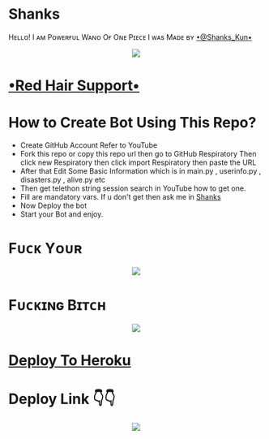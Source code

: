# Shanks
Hᴇʟʟᴏ! I ᴀᴍ Pᴏᴡᴇʀғᴜʟ Wᴀɴᴏ Oғ Oɴᴇ Pɪᴇᴄᴇ
I ᴡᴀs Mᴀᴅᴇ ʙʏ [•@Shanks_Kun•](https://t.me/Shanks_Kun)
<p align="center">
  <img src="https://te.legra.ph/file/64104b32c98a8a050633b.jpg">
</p>

# [•Red Hair Support•](https://t.me/TeamWizardz)
# How to Create Bot Using This Repo?
* Create GitHub Account Refer to YouTube
* Fork this repo or copy this repo url then go to GitHub Respiratory Then click new Respiratory then click import Respiratory then paste the URL
* After that Edit Some Basic Information which is in main.py , userinfo.py , disasters.py , alive.py etc 
* Then get telethon string session search in YouTube how to get one.
* Fill are mandatory vars. If u don't get then ask me in [ Shanks ](https://t.me/Shanks_Kun)
* Now  Deploy the bot 
* Start your Bot and enjoy.
# Fᴜᴄᴋ Yᴏᴜʀ
<p align="center">
                  <img src="https://te.legra.ph/file/d28d43c2394eb3cc2faaf.png"/></a></p>

# Fᴜᴄᴋɪɴɢ Bɪᴛᴄʜ
<p align="center"><a href="https://heroku.com/deploy?template=https://github.com/Shankssama/Shanks"> <img src="https://te.legra.ph/file/26f04667e89aba86ffd70.jpg"/></a></p>
<p align="center"><a img src="https://te.legra.ph/file/cee05ca6436870705a06d.jpg"/></a></p>

# [Deploy To Heroku](https://te.legra.ph/Deploy-To-Heroku-05-15)

# Deploy Link 👇👇
<p align="center"><a href="https://heroku.com/deploy?template=https://github.com/Shankssama/Shanks"> <img src="https://te.legra.ph/file/33cb191d6c54a350121d6.jpg"/></a></p>
 



